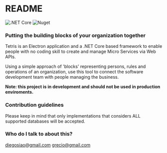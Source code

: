 # README #

![.NET Core](https://github.com/diegosiao/Tetris/workflows/.NET%20Core/badge.svg) ![Nuget](https://github.com/diegosiao/Tetris/workflows/Nuget/badge.svg)

### Putting the building blocks of your organization together ###

Tetris is an Electron application and a .NET Core based framework to enable people with no coding skill to create and manage Micro Services via Web APIs.

Using a simple approach of 'blocks' representing persons, rules and operations of an organization, use this tool to connect the software development team with people managing the business.

**Note: this project is in development and should not be used in production enviroments.**

### Contribution guidelines ###

Please keep in mind that only implementations that considers ALL supported databases will be accepted.

### Who do I talk to about this? ###

diegosiao@gmail.com
grecio@gmail.com
